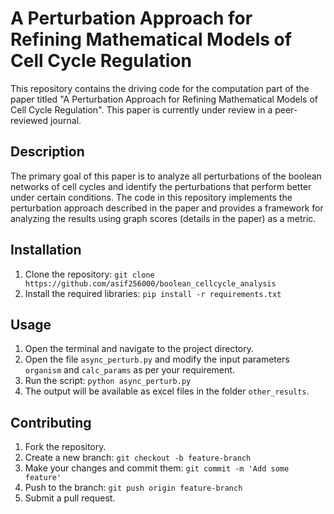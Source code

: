# A Perturbation Approach for Refining Mathematical Models of Cell Cycle Regulation

This repository contains the driving code for the computation part of the paper titled "A Perturbation Approach for Refining Mathematical Models of Cell Cycle Regulation". This paper is currently under review in a peer-reviewed journal.

## Description

The primary goal of this paper is to analyze all perturbations of the boolean networks of cell cycles and identify the perturbations that perform better under certain conditions. The code in this repository implements the perturbation approach described in the paper and provides a framework for analyzing the results using graph scores (details in the paper) as a metric.

## Installation

1. Clone the repository: `git clone https://github.com/asif256000/boolean_cellcycle_analysis`
2. Install the required libraries: `pip install -r requirements.txt`

## Usage

1. Open the terminal and navigate to the project directory.
2. Open the file `async_perturb.py` and modify the input parameters `organism` and `calc_params` as per your requirement.
3. Run the script: `python async_perturb.py`
4. The output will be available as excel files in the folder `other_results`.

## Contributing

1. Fork the repository.
2. Create a new branch: `git checkout -b feature-branch`
3. Make your changes and commit them: `git commit -m 'Add some feature'`
4. Push to the branch: `git push origin feature-branch`
5. Submit a pull request.
